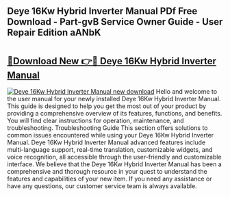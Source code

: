 ## Deye 16Kw Hybrid Inverter Manual PDf Free Download - Part-gvB Service Owner Guide - User Repair Edition aANbK

# <h2><a href="http://bc9935.oget.top/?id=Deye+16Kw+Hybrid+Inverter+Manual">🔗Download New 👉🔴 Deye 16Kw Hybrid Inverter Manual</a></h2>

[![Deye 16Kw Hybrid Inverter Manual new download](https://i.imgur.com/5g1atiW.png)](http://bc9935.oget.top/?id=Deye+16Kw+Hybrid+Inverter+Manual)
Hello and welcome to the user manual for your newly installed Deye 16Kw Hybrid Inverter Manual. This guide is designed to help you get the most out of your product by providing a comprehensive overview of its features, functions, and benefits. You will find clear instructions for operation, maintenance, and troubleshooting. Troubleshooting Guide This section offers solutions to common issues encountered while using your Deye 16Kw Hybrid Inverter Manual. Deye 16Kw Hybrid Inverter Manual advanced features include multi-language support, real-time translation, customizable widgets, and voice recognition, all accessible through the user-friendly and customizable interface. We believe that the Deye 16Kw Hybrid Inverter Manual has been a comprehensive and thorough resource in your quest to understand the features and capabilities of your new item. If you need any assistance or have any questions, our customer service team is always available.
